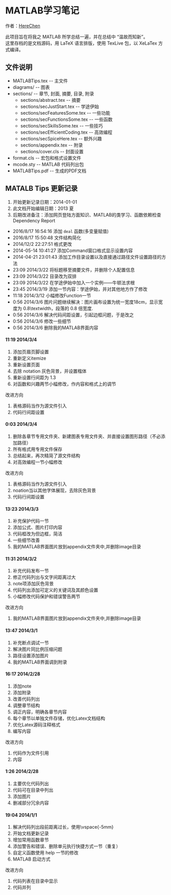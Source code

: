 # MATLAB学习笔记  
作者：[HereChen](http://herechen.github.io/about/)
  
此项目旨在将我之 MATLAB 所学总结一遍，并在总结中 “温故而知新”。  
这里存档的是文档源码，用 LaTeX 语言排版，使用 TexLive 包，以 XeLaTex 方式编译。

## 文件说明

- MATLABTips.tex -- 主文件
- diagrams/ -- 图表
- sections/ -- 章节, 封面, 摘要, 目录, 附录
	- sections/abstract.tex -- 摘要
	- sections/secJustStart.tex -- 学途伊始
	- sections/secFeaturesSome.tex -- 一些功能
	- sections/secFunctionsSome.tex -- 一些函数
	- sections/secSkillsSome.tex -- 一些技巧
	- sections/secEfficientCoding.tex -- 高效编程
	- sections/secSpiceHere.tex -- 额外兴趣
	- sections/appendix.tex -- 附录
	- sections/cover.cls -- 封面设置
- format.cls -- 宏包和格式设置文件
- mcode.sty -- MATLAB 代码列出包
- MATLABTips.pdf -- 生成的PDF文档

## MATALB Tips 更新记录

1. 开始更新记录日期：2014-01-01
2. 此文档开始编辑日期：2013 夏
3. 后期改进备注：添加网页登陆方面知识、MATLAB的类学习、函数依赖检查 Dependency Report

- 2016/8/17 16:54:16 添加 `deal` 函数(多变量赋值)
- 2016/8/17 15:50:48 文件结构简化
- 2014/12/2 22:27:51 格式更改
- 2014-05-14 10:41:27 添加Command窗口格式显示设置内容
- 2014-04-21 23:01:43 添加工作目录设置以及直接通过路径文件设置路径的方法
- 23:09 2014/3/22 将标题移至摘要文件，并删除个人配置信息
- 23:09 2014/3/22 目录改为双排
- 23:09 2014/3/22 在学途伊始中加入一个实例――牛顿法求根
- 23:45 2014/3/19 添加一节内容：学途伊始，并对其他地方作了修改
- 11:18 2014/3/12 小幅修改Function一节 
- 0:56 2014/3/6 图片问题继续解决：图片画布设置为统一宽度18cm，显示宽度为 0.8\textwidth，段落的 0.8 倍宽度.
- 0:56 2014/3/6 解决代码间距设置，引起边框问题，于是改之
- 0:56 2014/3/6 修改一些细节
- 0:56 2014/3/6 删除我的MATLAB界面内容

#### 11:19 2014/3/4

1. 添加页眉页脚设置
2. 重新定义itemize
3. 重新设置页面
4. 去除 notation 灰色背景，并设置楷体
5. 重新设置行间距为 1.3
6. 对函数和兴趣两节小幅修改，作内容和格式上的调节

改进方向  
1. 表格源码当作为源文件引入
2. 代码行间距设置


#### 0:03 2014/3/4

1. 删除各章节专用文件夹、新建图表专用文件夹、并直接设置图形路径（不必添加路径）
2. 所有格式用专用文件保存
3. 总结起来，再次精简了源文件结构
4. 对高效编程一节小幅修改

改进方向  
1. 表格源码当作为源文件引入
2. noation当以其他字体展现，去除灰色背景
3. 代码行间距设置


#### 13:23 2014/3/3

1. 补充保护代码一节
2. 添加公式、图片打印内容
3. 代码框改为但边框，简洁
4. 一些细节改善
5. 我的MATLAB界面图片放到appendix文件夹中,并删除image目录


#### 11:31 2014/3/2

1. 补充代码发布一节
2. 修正代码列出与文字间距离过大
3. note项添加灰色背景
4. 代码列出添加可定义的关键词及其颜色设置
5. 小幅修改代码保护和错误警告两节

改进方向  
1. 我的MATLAB界面图片放到appendix文件夹中,并删除image目录


#### 13:47 2014/3/1

1. 补充断点调试一节
2. 解决图片同比例压缩问题
3. 路径设置添加图片
4. 我的MATLAB界面调到附录


#### 16:17 2014/2/28

1. 添加note
2. 添加附录
3. 改善代码列出
4. 调整章节结构
5. 调正内容，明确各章节内容
6. 每个章节以单独文件存储，优化Latex文档结构
7. 优化Latex源码注释格式
8. 编写内容

改进方向    
1. 代码作为文件引用
2. 内容


#### 1:26 2014/2/28

1. 主要优化代码列出
2. 代码可在目录中列出
3. 添加图片
4. 删减部分冗余内容


#### 19:04 2014/1/1

1. 解决代码列出段前距离过长，使用\vspace{-5mm}
2. 开始文档更新记录
3. 增加常用函数章节
4. 添加警告和错误、删除单元执行快捷方式一节（重复）
5. 自定义函数使用 help 一节的修改
6. MATLAB 启动方式

改进方向    
1. 代码列表在目录中显示
2. 代码并列